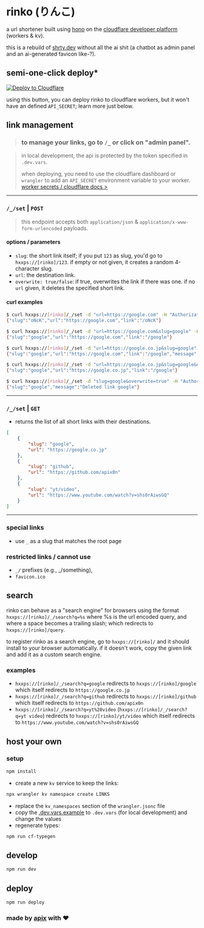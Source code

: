 # rinko (りんこ)

a url shortener built using [hono](https://hono.dev/) on the [cloudflare developer platform](https://developers.cloudflare.com) (workers & kv).

this is a rebuild of [shrty.dev](https://github.com/craigsdennis/shorty-dot-dev) without all the ai shit (a chatbot as admin panel and an ai-generated favicon like-?).

## semi-one-click deploy*

[![Deploy to Cloudflare](https://deploy.workers.cloudflare.com/button)](https://deploy.workers.cloudflare.com/?url=https%3A%2F%2Fgithub.com%2Fapix0n%2Frinko)

using this button, you can deploy rinko to cloudflare workers, but it won't have an defined `API_SECRET`; learn more just below.

## link management

> ### to manage your links, go to `/_` or click on "admin panel".

> in local development, the api is protected by the token specified in `.dev.vars`.
>
> when deploying, you need to use the cloudflare dashboard or `wrangler` to add an `API_SECRET` environment variable to your worker. [worker secrets / cloudflare docs >](https://developers.cloudflare.com/workers/configuration/secrets/#secrets-on-deployed-workers)

---

### `/_/set` | `POST`

> this endpoint accepts both `application/json` & `application/x-www-form-urlencoded` payloads.

#### options / parameters

* `slug`: the short link itself; if you put `123` as slug, you'd go to `hxxps://[rinko]/123`. if empty or not given, it creates a random 4-character slug.
* `url`: the destination link.
* `overwrite: true/false`: if true, overwrites the link if there was one. if no `url` given, it deletes the specified short link.

#### curl examples

```bash
$ curl hxxps://[rinko]/_/set -d "url=https://google.com" -H "Authorization: Bearer {api token}"
{"slug":"oNcK","url":"https://google.com","link":"/oNcK"}
```

```bash
$ curl hxxps://[rinko]/_/set -d "url=https://google.com&slug=google" -H "Authorization: Bearer {api token}"
{"slug":"google","url":"https://google.com","link":"/google"}

$ curl hxxps://[rinko]/_/set -d "url=https://google.co.jp&slug=google" -H "Authorization: Bearer {api token}" 
{"slug":"google","url":"https://google.com","link":"/google","message":"Did not update google because it already was pointing to https://google.com and overwrite was set to false."}

$ curl hxxps://[rinko]/_/set -d "url=https://google.co.jp&slug=google&overwrite=true" -H "Authorization: Bearer {api token}"
{"slug":"google","url":"https://google.co.jp","link":"/google"}
```

```bash
$ curl hxxps://[rinko]/_/set -d "slug=google&overwrite=true" -H "Authorization: Bearer {api token}"
{"slug":"google","message":"Deleted link google"}
```

---

### `/_/set` | `GET`

* returns the list of all short links with their destinations.

```json
[
	{
		"slug": "google",
		"url": "https://google.co.jp"
	},
	{
		"slug": "github",
		"url": "https://github.com/apix0n"
	},
	{
		"slug": "yt/video",
		"url": "https://www.youtube.com/watch?v=shs0rAiwsGQ"
	}
]
```

---

### special links

* use `_` as a slug that matches the root page

### restricted links / cannot use

* `_/` prefixes (e.g., _/something),
* `favicon.ico`

## search

rinko can behave as a "search engine" for browsers using the format `hxxps://[rinko]/_/search?q=%s` where %s is the url encoded query, and where a space becomes a trailing slash; which redirects to `hxxps://[rinko]/query`.

to register rinko as a search engine, go to `hxxps://[rinko]/` and it should install to your browser automatically.
if it doesn't work, copy the given link and add it as a custom search engine.

### examples

* `hxxps://[rinko]/_/search?q=google` redirects to `hxxps://[rinko]/google` which itself redirects to `https://google.co.jp`
* `hxxps://[rinko]/_/search?q=github` redirects to `hxxps://[rinko]/github` which itself redirects to `https://github.com/apix0n`
* `hxxps://[rinko]/_/search?q=yt%20video` (`hxxps://[rinko]/_/search?q=yt video`) redirects to `hxxps://[rinko]/yt/video` which itself redirects to `https://www.youtube.com/watch?v=shs0rAiwsGQ`

## host your own

### setup

```bash
npm install
```

* create a new `kv` service to keep the links:

```bash
npx wrangler kv namespace create LINKS
```

* replace the `kv_namespaces` section of the `wrangler.jsonc` file
* copy the [.dev.vars.example](./.dev.vars.example) to `.dev.vars` (for local development) and change the values
* regenerate types:

```bash
npm run cf-typegen
```

## develop

```bash
npm run dev
```

## deploy

```bash
npm run deploy
```

### made by [apix](https://github.com/apix0n) with ❤️